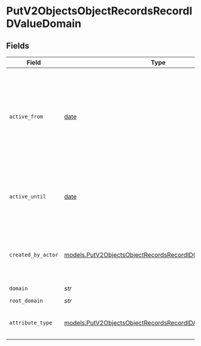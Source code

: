 # PutV2ObjectsObjectRecordsRecordIDValueDomain


## Fields

| Field                                                                                                                            | Type                                                                                                                             | Required                                                                                                                         | Description                                                                                                                      | Example                                                                                                                          |
| -------------------------------------------------------------------------------------------------------------------------------- | -------------------------------------------------------------------------------------------------------------------------------- | -------------------------------------------------------------------------------------------------------------------------------- | -------------------------------------------------------------------------------------------------------------------------------- | -------------------------------------------------------------------------------------------------------------------------------- |
| `active_from`                                                                                                                    | [date](https://docs.python.org/3/library/datetime.html#date-objects)                                                             | :heavy_check_mark:                                                                                                               | The point in time at which this value was made "active". `active_from` can be considered roughly analogous to `created_at`.      | 2023-01-01T15:00:00.000000000Z                                                                                                   |
| `active_until`                                                                                                                   | [date](https://docs.python.org/3/library/datetime.html#date-objects)                                                             | :heavy_check_mark:                                                                                                               | The point in time at which this value was deactivated. If `null`, the value is active.                                           | 2023-01-01T15:00:00.000000000Z                                                                                                   |
| `created_by_actor`                                                                                                               | [models.PutV2ObjectsObjectRecordsRecordIDCreatedByActor5](../models/putv2objectsobjectrecordsrecordidcreatedbyactor5.md)         | :heavy_check_mark:                                                                                                               | The actor that created this value.                                                                                               | {<br/>"type": "workspace-member",<br/>"id": "50cf242c-7fa3-4cad-87d0-75b1af71c57b"<br/>}                                         |
| `domain`                                                                                                                         | *str*                                                                                                                            | :heavy_check_mark:                                                                                                               | N/A                                                                                                                              | app.attio.com                                                                                                                    |
| `root_domain`                                                                                                                    | *str*                                                                                                                            | :heavy_check_mark:                                                                                                               | N/A                                                                                                                              | attio.com                                                                                                                        |
| `attribute_type`                                                                                                                 | [models.PutV2ObjectsObjectRecordsRecordIDAttributeTypeDomain](../models/putv2objectsobjectrecordsrecordidattributetypedomain.md) | :heavy_check_mark:                                                                                                               | The attribute type of the value.                                                                                                 | domain                                                                                                                           |